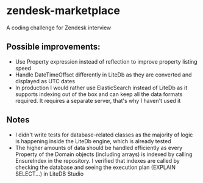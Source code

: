 # zendesk-marketplace
A coding challenge for Zendesk interview

## Possible improvements:
* Use Property expression instead of reflection to improve property listing speed
* Handle DateTimeOffset differently in LiteDb as they are converted and displayed as UTC dates
* In production I would rather use ElasticSearch instead of LiteDb as it supports indexing out of the box and can keep all the data formats required. It requires a separate server, that's why I haven't used it

## Notes
* I didn't write tests for database-related classes as the majority of logic is happening inside the LiteDb engine, which is already tested
* The higher amounts of data should be handled efficiently as every Property of the Domain objects (including arrays) is indexed by calling EnsureIndex in the repository. I verified that indexes are called by checking the database and seeing the execution plan (EXPLAIN SELECT...) in LiteDB Studio
